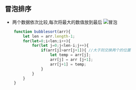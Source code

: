 ## 冒泡排序
* 两个数据依次比较,每次将最大的数值放到最后
![冒泡](https://pic2.zhimg.com/v2-33a947c71ad62b254cab62e5364d2813_b.jpg)
```js
    function bubblesort(arr){
        let len = arr.length-1;
        for(let=0;i<len;i++){
            for(let j=0;j<len-i;j++){
                if(arr[j]>arr[j+1]){ //大于则交换两个的位置
                    let temp = arr[j];
                    arr[j] = arr [j+1];
                    arr[j+1] = temp;
                }
            }
        }
    }
```
